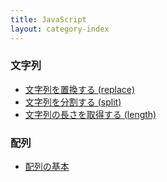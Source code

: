 ```yaml
---
title: JavaScript
layout: category-index
---
```


### 文字列
- [文字列を置換する (replace)](string/replace.html)
- [文字列を分割する (split)](string/split.html)
- [文字列の長さを取得する (length)](string/length.html)

### 配列
- [配列の基本](array/basic.html)

